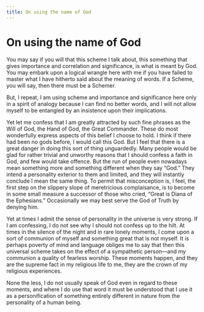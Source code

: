 ```yaml
---
title: On using the name of God
---
```

# On using the name of God

You may say if you will that this scheme I talk about, this something
that gives importance and correlation and significance, is what is meant
by God. You may embark upon a logical wrangle here with me if you have
failed to master what I have hitherto said about the meaning of words.
If a Scheme, you will say, then there must be a Schemer.

But, I repeat, I am using scheme and importance and significance here
only in a spirit of analogy because I can find no better words, and I
will not allow myself to be entangled by an insistence upon their
implications.

Yet let me confess that I am greatly attracted by such fine phrases as
the Will of God, the Hand of God, the Great Commander. These do most
wonderfully express aspects of this belief I choose to hold. I think if
there had been no gods before, I would call this God. But I feel that
there is a great danger in doing this sort of thing unguardedly. Many
people would be glad for rather trivial and unworthy reasons that I
should confess a faith in God, and few would take offence. But the run
of people even nowadays mean something more and something different when
they say “God.” They intend a personality exterior to them and limited,
and they will instantly conclude I mean the same thing. To permit that
misconception is, I feel, the first step on the slippery slope of
meretricious complaisance, is to become in some small measure a
successor of those who cried, “Great is Diana of the Ephesians.”
Occasionally we may best serve the God of Truth by denying him.

Yet at times I admit the sense of personality in the universe is very
strong. If I am confessing, I do not see why I should not confess up to
the hilt. At times in the silence of the night and in rare lonely
moments, I come upon a sort of communion of myself and something great
that is not myself. It is perhaps poverty of mind and language obliges
me to say that then this universal scheme takes on the effect of a
sympathetic person—and my communion a quality of fearless worship. These
moments happen, and they are the supreme fact in my religious life to
me, they are the crown of my religious experiences.

None the less, I do not usually speak of God even in regard to these
moments, and where I do use that word it must be understood that I use
it as a personification of something entirely different in nature from
the personality of a human being.
